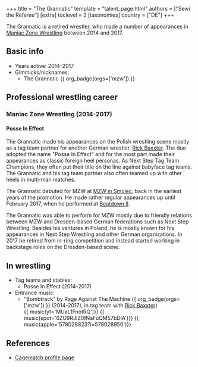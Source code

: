 +++
title = "The Grannatic"
template = "talent_page.html"
authors = ["Sewi the Referee"]
[extra]
toclevel = 2
[taxonomies]
country = ["DE"]
+++

The Grannatic is a retired wrestler, who made a number of appearances in [Maniac Zone Wrestling](@/o/mzw.md) between 2014 and 2017.

## Basic info

* Years active: 2014-2017
* Gimmicks/nicknames:
  - The Grannatic {{ org_badge(orgs=['mzw']) }}

## Professional wrestling career

### Maniac Zone Wrestling (2014-2017)

#### Posse In Effect

The Grannatic made his appearances on the Polish wrestling scene mostly as a tag team partner for another German wrestler, [Rick Baxxter](@/w/rick-baxxter.md). The duo adopted the name "Posse In Effect" and for the most part made their appearances as classic foreign heel personas. As Next Step Tag Team Champions, they often put their title on the line against babyface tag teams. The Grannatic and his tag team partner also often teamed up with other heels in multi-man matches.

The Grannatic debuted for MZW at [MZW in Smolec](@/e/mzw/2014-06-21-mzw-untitled.md), back in the earliest years of the promotion. He made rather regular appearances up until February 2017, when he performed at [Beatdown II](@/e/mzw/2017-02-18-mzw-beatdown-2.md).

The Grannatic was able to perform for MZW mostly due to friendly relations between MZW and Dresden-based German federations such as Next Step Wrestling. Besides his ventures in Poland, he is mostly known for his appearances in Next Step Wrestling and other German organizations. In 2017 he retired from in-ring competition and instead started working in backstage roles on the Dresden-based scene.

## In wrestling

* Tag teams and stables:
  - Posse In Effect (2014-2017)
* Entrance music:
  - "Bombtrack" by 	Rage Against The Machine
    {{ org_badge(orgs=['mzw']) }} (2014-2017), in tag team with [Rick Baxxter](@/w/rick-baxxter.md)) <br>
    {{ music(yt='MUaL1FnotRQ')}}
    {{ music(spot='6ZU9RJIZ0fNaFuQM57bDIA')}}
    {{ music(apple='578028823?i=578028950')}}

## References

* [Cagematch profile page](https://www.cagematch.net/?id=2&nr=7551)
